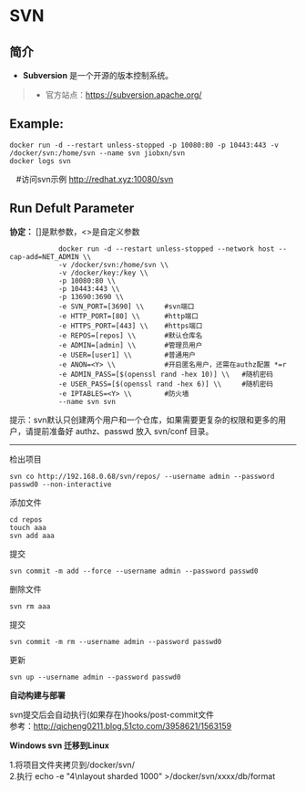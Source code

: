 SVN
===
## 简介
* **Subversion** 是一个开源的版本控制系统。
> * 官方站点：https://subversion.apache.org/


## Example:

    docker run -d --restart unless-stopped -p 10080:80 -p 10443:443 -v /docker/svn:/home/svn --name svn jiobxn/svn
    docker logs svn

    #访问svn示例 http://redhat.xyz:10080/svn

## Run Defult Parameter
**协定：** []是默参数，<>是自定义参数

				docker run -d --restart unless-stopped --network host --cap-add=NET_ADMIN \\
				-v /docker/svn:/home/svn \\
				-v /docker/key:/key \\
				-p 10080:80 \\
				-p 10443:443 \\
				-p 13690:3690 \\
				-e SVN_PORT=[3690] \\     #svn端口
				-e HTTP_PORT=[80] \\      #http端口
				-e HTTPS_PORT=[443] \\    #https端口
				-e REPOS=[repos] \\       #默认仓库名
				-e ADMIN=[admin] \\       #管理员用户
				-e USER=[user1] \\        #普通用户
				-e ANON=<Y> \\            #开启匿名用户，还需在authz配置 *=r
				-e ADMIN_PASS=[$(openssl rand -hex 10)] \\   #随机密码
				-e USER_PASS=[$(openssl rand -hex 6)] \\     #随机密码
				-e IPTABLES=<Y> \\        #防火墙
				--name svn svn

提示：svn默认只创建两个用户和一个仓库，如果需要更复杂的权限和更多的用户，请提前准备好 authz、passwd 放入 svn/conf 目录。


****

检出项目

    svn co http://192.168.0.68/svn/repos/ --username admin --password passwd0 --non-interactive

添加文件

    cd repos
    touch aaa
    svn add aaa

提交

    svn commit -m add --force --username admin --password passwd0

删除文件

    svn rm aaa

提交

    svn commit -m rm --username admin --password passwd0

更新

    svn up --username admin --password passwd0


**自动构建与部署**

svn提交后会自动执行(如果存在)hooks/post-commit文件  
参考：http://qicheng0211.blog.51cto.com/3958621/1563159

**Windows svn 迁移到Linux**  

1.将项目文件夹拷贝到/docker/svn/  
2.执行 echo -e "4\nlayout sharded 1000" >/docker/svn/xxxx/db/format
